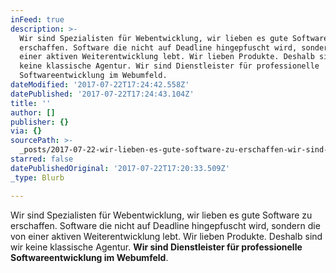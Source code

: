 ```yaml
---
inFeed: true
description: >-
  Wir sind Spezialisten für Webentwicklung, wir lieben es gute Software zu
  erschaffen. Software die nicht auf Deadline hingepfuscht wird, sondern die von
  einer aktiven Weiterentwicklung lebt. Wir lieben Produkte. Deshalb sind wir
  keine klassische Agentur. Wir sind Dienstleister für professionelle
  Softwareentwicklung im Webumfeld.
dateModified: '2017-07-22T17:24:42.558Z'
datePublished: '2017-07-22T17:24:43.104Z'
title: ''
author: []
publisher: {}
via: {}
sourcePath: >-
  _posts/2017-07-22-wir-lieben-es-gute-software-zu-erschaffen-wir-sind-speziali.md
starred: false
datePublishedOriginal: '2017-07-22T17:20:33.509Z'
_type: Blurb

---
```

Wir sind Spezialisten für Webentwicklung, wir lieben es gute Software zu erschaffen. Software die nicht auf Deadline hingepfuscht wird, sondern die von einer aktiven Weiterentwicklung lebt. Wir lieben Produkte. Deshalb sind wir keine klassische Agentur. **Wir sind Dienstleister für professionelle Softwareentwicklung im Webumfeld**.